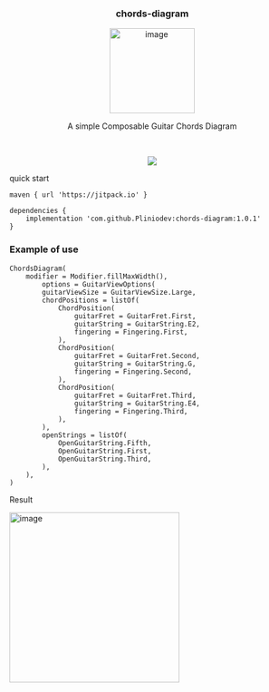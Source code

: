 

<div align="center">
    <h3>
      chords-diagram  
    </h3>
<img width="150" alt="image" src="https://github.com/Pliniodev/chords-diagram/assets/50078639/0891c59e-aa5f-4743-a79f-6f886c75a158">

A simple Composable Guitar Chords Diagram 

<br>



[![](https://jitpack.io/v/Pliniodev/chords-diagram.svg)](https://jitpack.io/#Pliniodev/chords-diagram)
    
</div>





quick start

```
maven { url 'https://jitpack.io' }
```
```
dependencies {
    implementation 'com.github.Pliniodev:chords-diagram:1.0.1'
}
```

<h3>Example of use</h3>

```
ChordsDiagram(
    modifier = Modifier.fillMaxWidth(),
        options = GuitarViewOptions(
        guitarViewSize = GuitarViewSize.Large,
        chordPositions = listOf(
            ChordPosition(
                guitarFret = GuitarFret.First,
                guitarString = GuitarString.E2,
                fingering = Fingering.First,
            ),
            ChordPosition(
                guitarFret = GuitarFret.Second,
                guitarString = GuitarString.G,
                fingering = Fingering.Second,
            ),
            ChordPosition(
                guitarFret = GuitarFret.Third,
                guitarString = GuitarString.E4,
                fingering = Fingering.Third,
            ),
        ),
        openStrings = listOf(
            OpenGuitarString.Fifth,
            OpenGuitarString.First,
            OpenGuitarString.Third,
        ),
    ),
)
```

Result

<img width="300" alt="image" src="https://github.com/Pliniodev/chords-diagram/assets/50078639/39da72f5-9568-4a85-925e-1800fb67f1a7">
